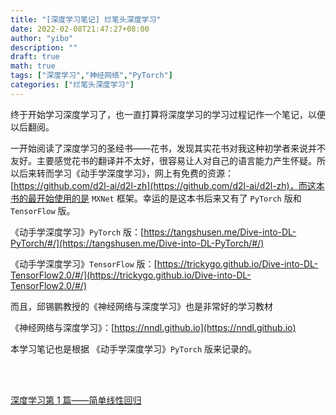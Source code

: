 ```yaml
---
title: "[深度学习笔记] 烂笔头深度学习"
date: 2022-02-08T21:47:27+08:00
author: "yibo"
description: ""
draft: true
math: true
tags: ["深度学习","神经网络","PyTorch"]
categories: ["烂笔头深度学习"]
---
```


终于开始学习深度学习了，也一直打算将深度学习的学习过程记作一个笔记，以便以后翻阅。

一开始阅读了深度学习的圣经书——花书，发现其实花书对我这种初学者来说并不友好。主要感觉花书的翻译并不太好，很容易让人对自己的语言能力产生怀疑。所以后来转而学习《动手学深度学习》，网上有免费的资源：[https://github.com/d2l-ai/d2l-zh](https://github.com/d2l-ai/d2l-zh)，而这本书的最开始使用的是 `MXNet` 框架。幸运的是这本书后来又有了 `PyTorch` 版和 `TensorFlow` 版。

《动手学深度学习》`PyTorch` 版：[https://tangshusen.me/Dive-into-DL-PyTorch/#/](https://tangshusen.me/Dive-into-DL-PyTorch/#/)

《动手学深度学习》`TensorFlow` 版：[https://trickygo.github.io/Dive-into-DL-TensorFlow2.0/#/](https://trickygo.github.io/Dive-into-DL-TensorFlow2.0/#/)

而且，邱锡鹏教授的《神经网络与深度学习》也是非常好的学习教材

《神经网络与深度学习》：[https://nndl.github.io](https://nndl.github.io)

本学习笔记也是根据 《动手学深度学习》`PyTorch` 版来记录的。

</br>

</br>

[深度学习第 1 篇——简单线性回归](https://yibocat.com/posts/dl/深度学习笔记_2/)

